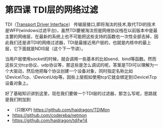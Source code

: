 # 第四课 TDI层的网络过滤 

TDI（[Transport Driver Interface](https://docs.microsoft.com/en-us/previous-versions/windows/hardware/network/ff565094(v=vs.85)?redirectedfrom=MSDN)） 传输层接口,即将淘汰的技术,取代TDI的技术是WFP(windows过滤平台)，虽然TDI要被淘汰但是网络协议栈在以前版本中是最主要的网络层，在最新的系统上也不可能把这些支持的函数也一次性全部去掉，因此我们还是讲TDI的网络过滤器，TDI是最接近用户层的，也就是内核中的最上层，它下面就是NDIS层（这个下一节讲）。

当用户层使用socket的时候，就会调用一些基本的比如send、bind等函数。然而这些又分tcp协议、udp协议等，那这些是怎么调试的呢，答案是TDI可以理解为一个大驱动，然后他把每个协议创建一个设备对象，同时指定名称比如\Device\Tcp、\Device\Udp等。因些上层假如使用tcp它就会绑定到\Device\Tcp设备对象上。

好了基础知识讲到这里，现在我们要做一个TDI层的过滤器，那怎么写呢，思路就是我们附加到
* （只限XP) https://github.com/haidragon/TDIMon
* https://github.com/codereba/netmon
* https://github.com/haidragon/tdifw14






